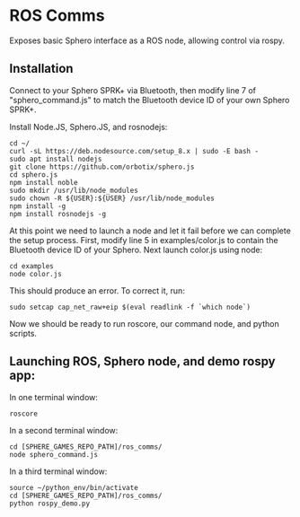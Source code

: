 # ROS Comms
Exposes basic Sphero interface as a ROS node, allowing control via rospy.

## Installation
Connect to your Sphero SPRK+ via Bluetooth, then modify line 7 of "sphero_command.js" to match the Bluetooth device ID of your own Sphero SPRK+.

Install Node.JS, Sphero.JS, and rosnodejs:
```
cd ~/
curl -sL https://deb.nodesource.com/setup_8.x | sudo -E bash -
sudo apt install nodejs
git clone https://github.com/orbotix/sphero.js
cd sphero.js
npm install noble
sudo mkdir /usr/lib/node_modules
sudo chown -R ${USER}:${USER} /usr/lib/node_modules
npm install -g
npm install rosnodejs -g
```

At this point we need to launch a node and let it fail before we can complete the setup process. First, modify line 5 in examples/color.js to contain the Bluetooth device ID of your Sphero. Next launch color.js using node:
```
cd examples
node color.js
```
This should produce an error. To correct it, run:
```
sudo setcap cap_net_raw+eip $(eval readlink -f `which node`)
```
Now we should be ready to run roscore, our command node, and python scripts.

## Launching ROS, Sphero node, and demo rospy app:
In one terminal window:
```
roscore
```

In a second terminal window:
```
cd [SPHERE_GAMES_REPO_PATH]/ros_comms/
node sphero_command.js
```

In a third terminal window:
```
source ~/python_env/bin/activate
cd [SPHERE_GAMES_REPO_PATH]/ros_comms/
python rospy_demo.py
```
